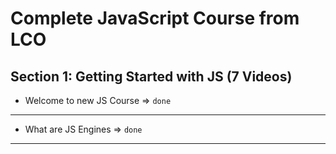 # Complete JavaScript Course from LCO

## Section 1: Getting Started with JS (7 Videos)

- Welcome to new JS Course => `done`

---

- What are JS Engines => `done`

---
